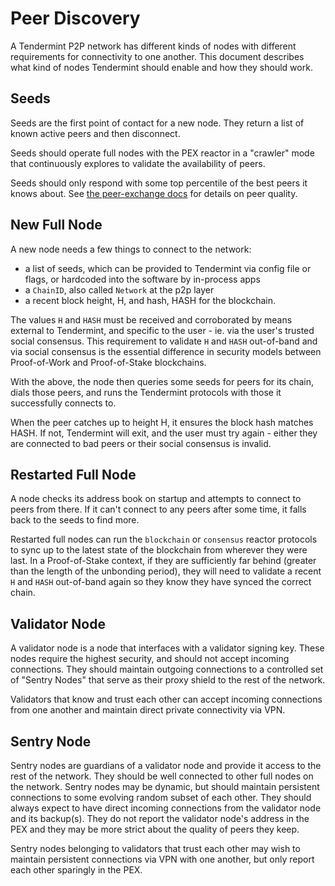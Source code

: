 # Peer Discovery

A Tendermint P2P network has different kinds of nodes with different requirements for connectivity to one another.
This document describes what kind of nodes Tendermint should enable and how they should work.

## Seeds

Seeds are the first point of contact for a new node.
They return a list of known active peers and then disconnect.

Seeds should operate full nodes with the PEX reactor in a "crawler" mode
that continuously explores to validate the availability of peers.

Seeds should only respond with some top percentile of the best peers it knows about.
See [the peer-exchange docs](https://github.com/tendermint/tendermint/blob/main/spec/reactors/pex/pex.md) for
 details on peer quality.

## New Full Node

A new node needs a few things to connect to the network:

- a list of seeds, which can be provided to Tendermint via config file or flags,
  or hardcoded into the software by in-process apps
- a `ChainID`, also called `Network` at the p2p layer
- a recent block height, H, and hash, HASH for the blockchain.

The values `H` and `HASH` must be received and corroborated by means external to Tendermint, and specific to the user - ie. via the user's trusted social consensus.
This requirement to validate `H` and `HASH` out-of-band and via social consensus
is the essential difference in security models between Proof-of-Work and Proof-of-Stake blockchains.

With the above, the node then queries some seeds for peers for its chain,
dials those peers, and runs the Tendermint protocols with those it successfully connects to.

When the peer catches up to height H, it ensures the block hash matches HASH.
If not, Tendermint will exit, and the user must try again - either they are connected
to bad peers or their social consensus is invalid.

## Restarted Full Node

A node checks its address book on startup and attempts to connect to peers from there.
If it can't connect to any peers after some time, it falls back to the seeds to find more.

Restarted full nodes can run the `blockchain` or `consensus` reactor protocols to sync up
to the latest state of the blockchain from wherever they were last.
In a Proof-of-Stake context, if they are sufficiently far behind (greater than the length
of the unbonding period), they will need to validate a recent `H` and `HASH` out-of-band again
so they know they have synced the correct chain.

## Validator Node

A validator node is a node that interfaces with a validator signing key.
These nodes require the highest security, and should not accept incoming connections.
They should maintain outgoing connections to a controlled set of "Sentry Nodes" that serve
as their proxy shield to the rest of the network.

Validators that know and trust each other can accept incoming connections from one another and maintain direct private connectivity via VPN.

## Sentry Node

Sentry nodes are guardians of a validator node and provide it access to the rest of the network.
They should be well connected to other full nodes on the network.
Sentry nodes may be dynamic, but should maintain persistent connections to some evolving random subset of each other.
They should always expect to have direct incoming connections from the validator node and its backup(s).
They do not report the validator node's address in the PEX and
they may be more strict about the quality of peers they keep.

Sentry nodes belonging to validators that trust each other may wish to maintain persistent connections via VPN with one another, but only report each other sparingly in the PEX.
